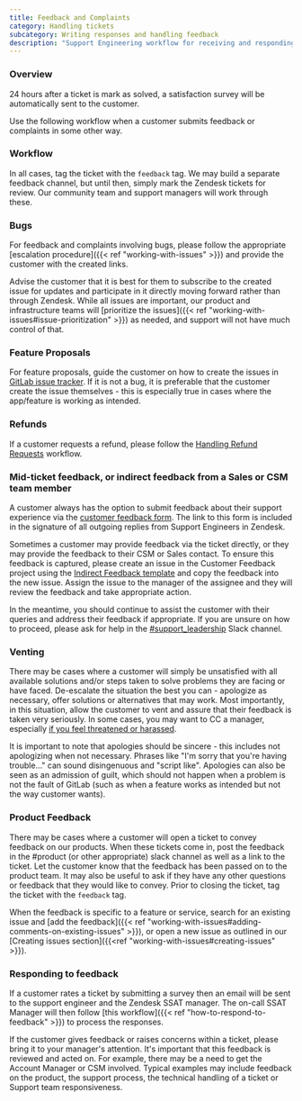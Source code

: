 ```yaml
---
title: Feedback and Complaints
category: Handling tickets
subcategory: Writing responses and handling feedback
description: "Support Engineering workflow for receiving and responding to customer feedback"
---
```


### Overview

24 hours after a ticket is mark as solved, a satisfaction survey will be
automatically sent to the customer.

Use the following workflow when a customer submits feedback or complaints
in some other way.

### Workflow

In all cases, tag the ticket with the `feedback` tag. We may build a separate feedback channel, but until then, simply mark the Zendesk tickets for review. Our community team and support managers will work through these.

### Bugs

For feedback and complaints involving bugs, please follow the appropriate [escalation procedure]({{< ref "working-with-issues" >}}) and provide the customer with the created links.

Advise the customer that it is best for them to subscribe to the created issue for updates and participate in it directly moving forward rather than through Zendesk. While all issues are important, our product and infrastructure teams will [prioritize the issues]({{< ref "working-with-issues#issue-prioritization" >}}) as needed, and support will not have much control of that.

### Feature Proposals

For feature proposals, guide the customer on how to create the issues in [GitLab issue tracker](https://gitlab.com/gitlab-org/gitlab/issues). If it is not a bug, it is preferable that the customer create the issue themselves - this is especially true in cases where the app/feature is working as intended.

### Refunds

If a customer requests a refund, please follow the [Handling Refund Requests](/handbook/support/license-and-renewals/workflows/billing_contact_change_payments#refunds) workflow.

### Mid-ticket feedback, or indirect feedback from a Sales or CSM team member

A customer always has the option to submit feedback about their support
experience via the
[customer feedback form](https://gitlab-com.gitlab.io/support/customer-feedback/).
The link to this form is included in the signature of all outgoing replies from
Support Engineers in Zendesk.

Sometimes a customer may provide feedback via the ticket directly, or they may provide the feedback to their CSM or Sales contact. To ensure
this feedback is captured, please create an issue in the Customer Feedback
project using the
[Indirect Feedback template](https://gitlab.com/gitlab-com/support/feedback/-/issues/new?issuable_template=Indirect%20Feedback)
and copy the feedback into the new issue. Assign the issue to the manager of the assignee 
and they will review the feedback and take appropriate action.

In the meantime, you should continue to assist the customer with their queries
and address their feedback if appropriate. If you are unsure on how to proceed,
please ask for help in the
[#support_leadership](https://gitlab.slack.com/archives/C01F9S37AKT) Slack channel.

### Venting

There may be cases where a customer will simply be unsatisfied with all available solutions and/or steps taken to solve problems they are facing or have faced. De-escalate the situation the best you can - apologize as necessary, offer solutions or alternatives that may work. Most importantly, in this situation, allow the customer to vent and assure that their feedback is taken very seriously. In some cases, you may want to CC a manager, especially [if you feel threatened or harassed](/handbook/support/engineering/#what-if-i-feel-threatened-or-harassed-while-handling-a-support-request).

It is important to note that apologies should be sincere - this includes not apologizing when not necessary. Phrases like "I'm sorry that you're having trouble..." can sound disingenuous and "script like". Apologies can also be seen as an admission of guilt, which should not happen when a problem is not the fault of GitLab (such as when a feature works as intended but not the way customer wants).

### Product Feedback

There may be cases where a customer will open a ticket to convey feedback on our products. When these tickets come in, post the feedback in the #product (or other appropriate) slack channel as well as a link to the ticket. Let the customer know that the feedback has been passed on to the product team. It may also be useful to ask if they have any other questions or feedback that they would like to convey. Prior to closing the ticket, tag the ticket with the `feedback` tag.

When the feedback is specific to a feature or service, search for an existing issue and [add the feedback]({{< ref "working-with-issues#adding-comments-on-existing-issues" >}}), or open a new issue as outlined in our [Creating issues section]({{<ref "working-with-issues#creating-issues" >}}).

### Responding to feedback

If a customer rates a ticket by submitting a survey then an email will be sent to the support engineer and the Zendesk SSAT manager. The on-call SSAT Manager will then follow [this workflow]({{< ref "how-to-respond-to-feedback" >}}) to process the responses.

If the customer gives feedback or raises concerns within a ticket, please bring it to your manager's attention. It's important that this feedback is reviewed and acted on. For example, there may be a need to get the Account Manager or CSM involved. Typical examples may include feedback on the product, the support process, the technical handling of a ticket or Support team responsiveness.
